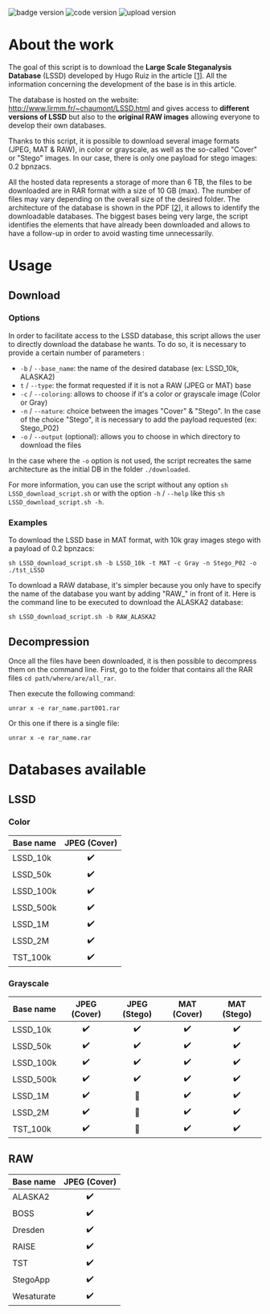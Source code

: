 ![badge version](https://img.shields.io/static/v1?style=plastic&label=Version&message=0.7&color=yellow)
![code version](https://img.shields.io/static/v1?style=plastic&label=Code&message=up-to-date&color=brightgreen)
![upload version](https://img.shields.io/static/v1?style=plastic&label=Upload&message=current&color=critical)

# About the work
The goal of this script is to download the **Large Scale Steganalysis Database** (LSSD) developed by Hugo Ruiz in the
article [[1]]. All the information concerning the development of the base is in this article.

The database is hosted on the website: http://www.lirmm.fr/~chaumont/LSSD.html and gives access to **different versions of LSSD** but
also to the **original RAW images** allowing everyone to develop their own databases.

Thanks to this script, it is possible to download several image formats (JPEG, MAT & RAW), in color or grayscale, as
well as the so-called "Cover" or "Stego" images. In our case, there is only one payload for stego images: 0.2 bpnzacs.
 
All the hosted data represents a storage of more than 6 TB, the files to be downloaded are in RAR format with a size
of 10 GB (max). The number of files may vary depending on the overall size of the desired folder. The architecture of
the database is shown in the PDF [[2]], it allows to identify the downloadable databases. The biggest bases being very
large, the script identifies the elements that have already been downloaded and allows to have a follow-up in order
to avoid wasting time unnecessarily.
 
# Usage
## Download
### Options
 In order to facilitate access to the LSSD database, this script allows the user to directly download the database he
wants. To do so, it is necessary to provide a certain number of parameters :
- `-b` / `--base_name`: the name of the desired database (ex: LSSD_10k, ALASKA2)
- `t` / `--type`: the format requested if it is not a RAW (JPEG or MAT) base
- `-c` / `--coloring`: allows to choose if it's a color or grayscale image (Color or Gray)
- `-n` / `--nature`: choice between the images "Cover" & "Stego". In the case of the choice "Stego", it is necessary
to add the payload requested (ex: Stego_P02)
- `-o` / `--output` (optional): allows you to choose in which directory to download the files

In the case where the `-o` option is not used, the script recreates the same architecture as the initial DB in the
folder `./downloaded`.

For more information, you can use the script without any option `sh LSSD_download_script.sh` or with the option
 `-h` / `--help` like this `sh LSSD_download_script.sh -h`.

### Examples
To download the LSSD base in MAT format, with 10k gray images stego with a payload of 0.2 bpnzacs:

    sh LSSD_download_script.sh -b LSSD_10k -t MAT -c Gray -n Stego_P02 -o ./tst_LSSD

To download a RAW database, it's simpler because you only have to specify the name of the database you want by adding
"RAW_" in front of it. Here is the command line to be executed to download the ALASKA2 database:

    sh LSSD_download_script.sh -b RAW_ALASKA2

## Decompression
Once all the files have been downloaded, it is then possible to decompress them on the command line. First, go to the
folder that contains all the RAR files `cd path/where/are/all_rar`.

Then execute the following command:

    unrar x -e rar_name.part001.rar

Or this one if there is a single file:

    unrar x -e rar_name.rar

# Databases available
## LSSD
### Color
| Base name 	|  JPEG (Cover)	        |
|-----------	|:---------------:	    |
| LSSD_10k  	| :heavy_check_mark: 	|
| LSSD_50k  	| :heavy_check_mark:   	|
| LSSD_100k 	| :heavy_check_mark: 	|
| LSSD_500k 	| :heavy_check_mark: 	|
| LSSD_1M   	| :heavy_check_mark: 	|
| LSSD_2M   	| :heavy_check_mark: 	|
| TST_100k  	| :heavy_check_mark: 	|

### Grayscale
| Base name 	|    JPEG (Cover)    	|    JPEG (Stego)    	|     MAT (Cover)    	|     MAT (Stego)    	|
|-----------	|:------------------:	|:------------------:	|:------------------:	|:------------------:	|
| LSSD_10k  	| :heavy_check_mark: 	| :heavy_check_mark: 	| :heavy_check_mark: 	| :heavy_check_mark: 	|
| LSSD_50k  	| :heavy_check_mark: 	| :heavy_check_mark: 	| :heavy_check_mark: 	| :heavy_check_mark: 	|
| LSSD_100k 	| :heavy_check_mark: 	| :heavy_check_mark: 	| :heavy_check_mark: 	| :heavy_check_mark: 	|
| LSSD_500k 	| :heavy_check_mark: 	| :heavy_check_mark: 	| :heavy_check_mark: 	| :heavy_check_mark: 	|
| LSSD_1M   	| :heavy_check_mark: 	|   :no_entry_sign:  	| :heavy_check_mark: 	| :heavy_check_mark: 	|
| LSSD_2M   	| :heavy_check_mark: 	|   :no_entry_sign:  	| :heavy_check_mark: 	| :heavy_check_mark: 	|
| TST_100k  	| :heavy_check_mark: 	|   :no_entry_sign:  	| :heavy_check_mark: 	| :heavy_check_mark: 	|

## RAW
| Base name  	|    JPEG (Cover)    	|
|------------	|:------------------:	|
| ALASKA2    	| :heavy_check_mark: 	|
| BOSS       	| :heavy_check_mark: 	|
| Dresden    	| :heavy_check_mark: 	|
| RAISE      	| :heavy_check_mark: 	|
| TST        	| :heavy_check_mark: 	|
| StegoApp   	| :heavy_check_mark: 	|
| Wesaturate 	| :heavy_check_mark: 	|

[1]: Creation_GrandeBase_Steganalyse_DL.pdf
[2]: DB_structure.pdf